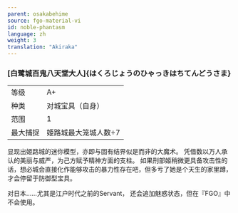 ```yaml
---
parent: osakabehime
source: fgo-material-vi
id: noble-phantasm
language: zh
weight: 3
translation: "Akiraka"
---
```


### [白鹭城百鬼八天堂大人]{はくろじょうのひゃっきはちてんどうさま}

<table>
  <tr><td>等级</td><td>A+</td></tr>
  <tr><td>种类</td><td>对城宝具（自身）</td></tr>
  <tr><td>范围</td><td>1</td></tr>
  <tr><td>最大捕捉</td><td>姬路城最大笼城人数÷7</td></tr>
</table>

显现出姬路城的迷你模型，亦即与固有结界似是而非的大魔术。
凭借数以万人承认的美丽与威严，为己方赋予精神方面的支柱。
如果刑部姬稍微更具备攻击性的话，想必城会直接化作能够攻击的暴力性存在吧，但多亏了她是个天生的家里蹲，才会停留于防御型宝具。

对日本……尤其是江户时代之前的Servant，
还会追加魅惑状态，但在『FGO』中不会使用。
